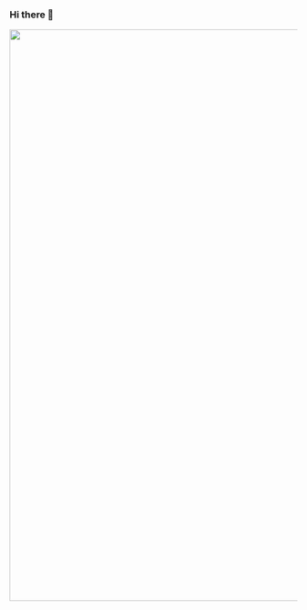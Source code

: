 ### Hi there 👋

<div id="header" align="center">
  <img src="https://media.giphy.com/media/QHE5gWI0QjqF2/giphy.gif" width="1000"/>
</div>
